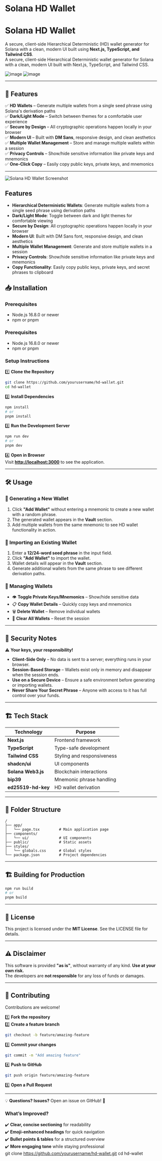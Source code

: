 # Solana HD Wallet

# Solana HD Wallet

A secure, client-side Hierarchical Deterministic (HD) wallet generator for Solana with a clean, modern UI built using **Next.js, TypeScript, and Tailwind CSS**.  
A secure, client-side Hierarchical Deterministic wallet generator for Solana with a clean, modern UI built with Next.js, TypeScript, and Tailwind CSS.

![image](https://github.com/user-attachments/assets/9136d556-7e61-4e1b-949b-b406bfa1848f) ![image](https://github.com/user-attachments/assets/bc08f0fd-dfcf-4317-b5a8-aeaea68098a1)

---

## 🚀 Features

✅ **HD Wallets** – Generate multiple wallets from a single seed phrase using Solana's derivation paths  
✅ **Dark/Light Mode** – Switch between themes for a comfortable user experience  
✅ **Secure by Design** – All cryptographic operations happen locally in your browser  
✅ **Modern UI** – Built with **DM Sans**, responsive design, and clean aesthetics  
✅ **Multiple Wallet Management** – Store and manage multiple wallets within a session  
✅ **Privacy Controls** – Show/hide sensitive information like private keys and mnemonics  
✅ **One-Click Copy** – Easily copy public keys, private keys, and mnemonics

---

![Solana HD Wallet Screenshot](https://github.com/user-attachments/assets/12f93fe2-cbc7-42c4-a03e-93093e4a804e)

## Features

- **Hierarchical Deterministic Wallets**: Generate multiple wallets from a single seed phrase using derivation paths
- **Dark/Light Mode**: Toggle between dark and light themes for comfortable viewing
- **Secure by Design**: All cryptographic operations happen locally in your browser
- **Modern UI**: Built with DM Sans font, responsive design, and clean aesthetics
- **Multiple Wallet Management**: Generate and store multiple wallets in a session
- **Privacy Controls**: Show/hide sensitive information like private keys and mnemonics
- **Copy Functionality**: Easily copy public keys, private keys, and secret phrases to clipboard

## 📥 Installation

### **Prerequisites**

- Node.js 16.8.0 or newer
- npm or pnpm

### Prerequisites

- Node.js 16.8.0 or newer
- npm or pnpm

### **Setup Instructions**

1️⃣ **Clone the Repository**

```bash
git clone https://github.com/yourusername/hd-wallet.git
cd hd-wallet
```

2️⃣ **Install Dependencies**

```bash
npm install
# or
pnpm install
```

3️⃣ **Run the Development Server**

```bash
npm run dev
# or
pnpm dev
```

4️⃣ **Open in Browser**  
Visit **[http://localhost:3000](http://localhost:3000)** to see the application.

---

## 🛠 Usage

### **🔹 Generating a New Wallet**

1. Click **"Add Wallet"** without entering a mnemonic to create a new wallet with a random phrase.
2. The generated wallet appears in the **Vault** section.
3. Add multiple wallets from the same mnemonic to see HD wallet functionality in action.

### **🔹 Importing an Existing Wallet**

1. Enter a **12/24-word seed phrase** in the input field.
2. Click **"Add Wallet"** to import the wallet.
3. Wallet details will appear in the **Vault** section.
4. Generate additional wallets from the same phrase to see different derivation paths.

### **🔹 Managing Wallets**

- 👁 **Toggle Private Keys/Mnemonics** – Show/hide sensitive data
- 📋 **Copy Wallet Details** – Quickly copy keys and mnemonics
- 🗑 **Delete Wallet** – Remove individual wallets
- 🧹 **Clear All Wallets** – Reset the session

---

## 🔐 Security Notes

⚠ **Your keys, your responsibility!**

- **Client-Side Only** – No data is sent to a server; everything runs in your browser.
- **Session-Based Storage** – Wallets exist only in memory and disappear when the session ends.
- **Use on a Secure Device** – Ensure a safe environment before generating or importing wallets.
- **Never Share Your Secret Phrase** – Anyone with access to it has full control over your funds.

---

## 🏗 Tech Stack

| Technology         | Purpose                    |
| ------------------ | -------------------------- |
| **Next.js**        | Frontend framework         |
| **TypeScript**     | Type-safe development      |
| **Tailwind CSS**   | Styling and responsiveness |
| **shadcn/ui**      | UI components              |
| **Solana Web3.js** | Blockchain interactions    |
| **bip39**          | Mnemonic phrase handling   |
| **ed25519-hd-key** | HD wallet derivation       |

---

## 📂 Folder Structure

```
/
├── app/
│   └── page.tsx         # Main application page
├── components/
│   └── ui/              # UI components
├── public/              # Static assets
├── styles/
│   └── globals.css      # Global styles
└── package.json         # Project dependencies
```

---

## 🏗 Building for Production

```bash
npm run build
# or
pnpm build
```

---

## 📜 License

This project is licensed under the **MIT License**. See the LICENSE file for details.

---

## ⚠ Disclaimer

This software is provided **"as is"**, without warranty of any kind. **Use at your own risk.**  
The developers are **not responsible** for any loss of funds or damages.

---

## 🤝 Contributing

Contributions are welcome!

1️⃣ **Fork the repository**  
2️⃣ **Create a feature branch**

```bash
git checkout -b feature/amazing-feature
```

3️⃣ **Commit your changes**

```bash
git commit -m "Add amazing feature"
```

4️⃣ **Push to GitHub**

```bash
git push origin feature/amazing-feature
```

5️⃣ **Open a Pull Request**

---

💡 **Questions? Issues?** Open an issue on GitHub! 🚀

### **What’s Improved?**

✔️ **Clear, concise sectioning** for readability  
✔️ **Emoji-enhanced headings** for quick navigation  
✔️ **Bullet points & tables** for a structured overview  
✔️ **More engaging tone** while staying professional  
git clone https://github.com/yourusername/hd-wallet.git
cd hd-wallet

```

```
